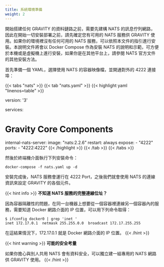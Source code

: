 ```yaml
---
title: 系統環境準備
weight: 2
---
```


開始搭建任何 GRAVITY 的資料鏈路之前，需要先建構 NATS 的訊息佇列網路，因此在開始一切安裝部署之前，請先確定您有可用的 NATS 服務供 GRAVITY 使用。如果你的環境裡沒有任何可用的 NATS 服務，可以依照本文件的指引進行安裝。本說明文件將會以 Docker Compose 作為安裝 NATS 的說明和示範，可方便於本機或是虛擬機上進行安裝，如果你是在其他平台上，請參閱 NATS 官方文件的其他安裝方法。

首先準備一個 YAML，選擇使用 NATS 的容器映像檔，並開通對外的 4222 連接埠：

{{< tabs "nats" >}}
{{< tab "nats.yaml" >}}
{{< highlight yaml "linenos=table" >}}

version: '3'

services:
   # Gravity Core Components
   internal-nats-server:
     image: "nats:2.2.6"
     restart: always
     expose:
     - "4222"
     ports:
       - "4222:4222"
{{< /highlight >}}
{{< /tab >}}
{{< /tabs >}}

然後於終端機介面執行下列安裝命令：

```shell
docker-compose -f nats.yaml up -d
```

安裝完成後，NATS 服務會運行在 4222 Port，之後我們就會使用 NATS 的連線資訊來設定 GRAVITY 的各個元件。

{{< hint info >}}
**不知道 NATS 服務的完整連線位址？**

因為容器隔離性的問題，在同一台機器上想要從一個容器裡連線另一個容器內的服務，需要知道 Docker 網路介面的 IP 位置，可以用下列命令取得：

```shell
$ ifconfig docker0 | grep 'inet '
inet 172.17.0.1  netmask 255.255.0.0  broadcast 172.17.255.255
```

在這結果情況下，172.17.0.1 就是 Docker 網路介面的 IP 位置。
{{< /hint >}}

{{< hint warning >}}
**可能的安全考量**

如果你擔心與別人共用 NATS 會有資料安全，可以獨立建一組專用的 NATS 網路供 GRAVITY 使用。
{{< /hint >}}
